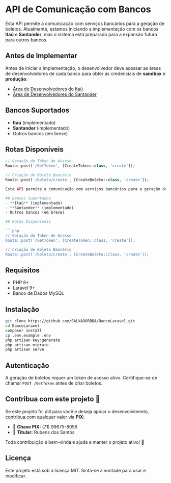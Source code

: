 # API de Comunicação com Bancos

Esta API permite a comunicação com serviços bancários para a geração de boletos. Atualmente, estamos iniciando a implementação com os bancos **Itaú** e **Santander**, mas o sistema está preparado para a expansão futura para outros bancos.

## Antes de Implementar

Antes de iniciar a implementação, o desenvolvedor deve acessar as áreas de desenvolvedores de cada banco para obter as credenciais de **sandbox** e **produção**:

- [Área de Desenvolvedores do Itaú](https://developer.itau.com.br/)
- [Área de Desenvolvedores do Santander](https://developer.santander.com.br/)

## Bancos Suportados
- **Itaú** (implementado)
- **Santander** (implementado)
- Outros bancos (em breve)

## Rotas Disponíveis

```php
// Geração do Token de Acesso
Route::post('/GetToken', [CreateToken::class, 'create']);

// Criação de Boleto Bancário
Route::post('/boleto/create', [CreateBoleto::class, 'create']);

Esta API permite a comunicação com serviços bancários para a geração de boletos. Atualmente, estamos iniciando a implementação com os bancos **Itaú** e **Santander**, mas o sistema está preparado para a expansão futura para outros bancos.

## Bancos Suportados
- **Itaú** (implementado)
- **Santander** (implementado)
- Outros bancos (em breve)

## Rotas Disponíveis

```php
// Geração do Token de Acesso
Route::post('/GetToken', [CreateToken::class, 'create']);

// Criação de Boleto Bancário
Route::post('/boleto/create', [CreateBoleto::class, 'create']);
```

## Requisitos

- PHP 8+
- Laravel 9+
- Banco de Dados MySQL

## Instalação

```sh
git clone https://github.com/SALVADORBBA/BancoLaravel.git
cd BancoLaravel
composer install
cp .env.example .env
php artisan key:generate
php artisan migrate
php artisan serve
```

## Autenticação

A geração de boletos requer um token de acesso ativo. Certifique-se de chamar `POST /GetToken` antes de criar boletos.
## Contribua com este projeto 💙  

Se este projeto foi útil para você e deseja apoiar o desenvolvimento, contribua com qualquer valor via **PIX**:  

- 📱 **Chave PIX:** (71) 99675-8056  
- 🏦 **Titular:** Rubens dos Santos  

Toda contribuição é bem-vinda e ajuda a manter o projeto ativo! 🚀  
## Licença

Este projeto está sob a licença MIT. Sinta-se à vontade para usar e modificar.
